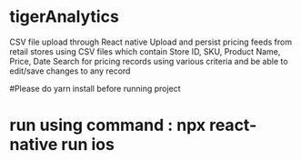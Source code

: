 # tigerAnalytics
CSV file upload through React native 
Upload and persist pricing feeds from retail stores using CSV files which contain Store ID, SKU, Product Name, Price, Date
Search for pricing records using various criteria and be able to edit/save changes to any record

#Please do yarn install before running project
# run using command : npx react-native run ios
